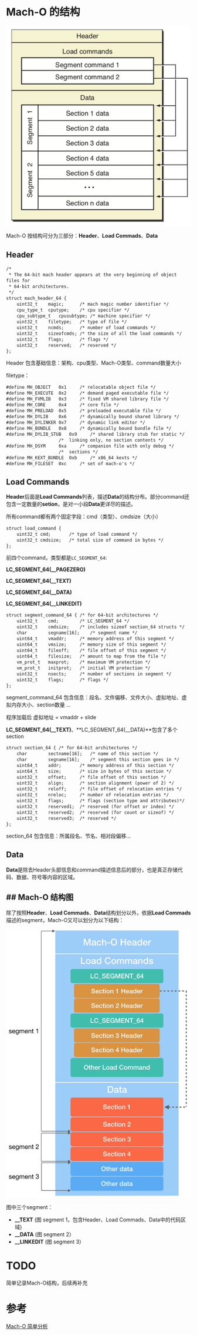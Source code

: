 # Mach-O 的结构

![Alt text](./images/mach-o-structure-official.png)

Mach-O 按结构可分为三部分：**Header**、**Load Commads**、**Data**

## Header

```
/*
 * The 64-bit mach header appears at the very beginning of object files for
 * 64-bit architectures.
 */
struct mach_header_64 {
	uint32_t	magic;		/* mach magic number identifier */
	cpu_type_t	cputype;	/* cpu specifier */
	cpu_subtype_t	cpusubtype;	/* machine specifier */
	uint32_t	filetype;	/* type of file */
	uint32_t	ncmds;		/* number of load commands */
	uint32_t	sizeofcmds;	/* the size of all the load commands */
	uint32_t	flags;		/* flags */
	uint32_t	reserved;	/* reserved */
};
```

Header 包含基础信息：架构、cpu类型、Mach-O类型、command数量大小

filetype：

```
#define	MH_OBJECT	0x1		/* relocatable object file */
#define	MH_EXECUTE	0x2		/* demand paged executable file */
#define	MH_FVMLIB	0x3		/* fixed VM shared library file */
#define	MH_CORE		0x4		/* core file */
#define	MH_PRELOAD	0x5		/* preloaded executable file */
#define	MH_DYLIB	0x6		/* dynamically bound shared library */
#define	MH_DYLINKER	0x7		/* dynamic link editor */
#define	MH_BUNDLE	0x8		/* dynamically bound bundle file */
#define	MH_DYLIB_STUB	0x9		/* shared library stub for static */
					/*  linking only, no section contents */
#define	MH_DSYM		0xa		/* companion file with only debug */
					/*  sections */
#define	MH_KEXT_BUNDLE	0xb		/* x86_64 kexts */
#define	MH_FILESET	0xc		/* set of mach-o's */
```



## Load Commands

**Header**后面是**Load Commands**列表，描述**Data**的结构分布。部分command还包含一定数量的**setion**，是对一小段**Data**更详尽的描述。

所有command都有两个固定字段：cmd（类型）、cmdsize（大小）

```
struct load_command {
	uint32_t cmd;		/* type of load command */
	uint32_t cmdsize;	/* total size of command in bytes */
};
```



前四个command，类型都是`LC_SEGMENT_64`: 

**LC_SEGMENT_64(__PAGEZERO)**

**LC_SEGMENT_64(__TEXT)**

**LC_SEGMENT_64(__DATA)**

**LC_SEGMENT_64(__LINKEDIT)** 

```
struct segment_command_64 { /* for 64-bit architectures */
	uint32_t	cmd;		/* LC_SEGMENT_64 */
	uint32_t	cmdsize;	/* includes sizeof section_64 structs */
	char		segname[16];	/* segment name */
	uint64_t	vmaddr;		/* memory address of this segment */
	uint64_t	vmsize;		/* memory size of this segment */
	uint64_t	fileoff;	/* file offset of this segment */
	uint64_t	filesize;	/* amount to map from the file */
	vm_prot_t	maxprot;	/* maximum VM protection */
	vm_prot_t	initprot;	/* initial VM protection */
	uint32_t	nsects;		/* number of sections in segment */
	uint32_t	flags;		/* flags */
};
```

segment_command_64 包含信息：段名、文件偏移、文件大小、虚拟地址、虚拟内存大小、section数量 ...

程序加载后	虚拟地址 = vmaddr + slide



**LC_SEGMENT_64(__TEXT)**、**LC_SEGMENT_64(__DATA)**包含了多个section

```
struct section_64 { /* for 64-bit architectures */
	char		sectname[16];	/* name of this section */
	char		segname[16];	/* segment this section goes in */
	uint64_t	addr;		/* memory address of this section */
	uint64_t	size;		/* size in bytes of this section */
	uint32_t	offset;		/* file offset of this section */
	uint32_t	align;		/* section alignment (power of 2) */
	uint32_t	reloff;		/* file offset of relocation entries */
	uint32_t	nreloc;		/* number of relocation entries */
	uint32_t	flags;		/* flags (section type and attributes)*/
	uint32_t	reserved1;	/* reserved (for offset or index) */
	uint32_t	reserved2;	/* reserved (for count or sizeof) */
	uint32_t	reserved3;	/* reserved */
};
```

section_64 包含信息：所属段名、节名、相对段偏移...



## Data

**Data**是除去Header头部信息和command描述信息后的部分，也是真正存储代码、数据、符号等内容的区域。



## ## Mach-O 结构图

除了按照**Header**、**Load Commads**、**Data**结构划分以外，依据**Load Commads**描述的segment，Mach-O又可以划分为以下结构：

![image](./images/mach-o-structure-mine.png)

图中三个segment：

- **__TEXT**  (图 segment 1，包含Header、Load Commads、Data中的代码区域)
- **__DATA**  (图 segment 2）
- **__LINKEDIT**   (图 segment 3）



# TODO

简单记录Mach-O结构，后续再补充



# 参考

[Mach-O 简单分析](https://zhangbuhuai.com/post/macho-structure.html)

